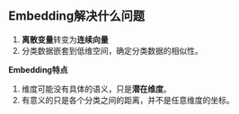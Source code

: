 ## **Embedding解决什么问题**

1.  **离散变量**转变为**连续向量**
2.  分类数据嵌套到低维空间，确定分类数据的相似性。





**Embedding特点**

1. 维度可能没有具体的语义，只是**潜在维度**。
2. 有意义的只是各个分类之间的距离，并不是任意维度的坐标。

